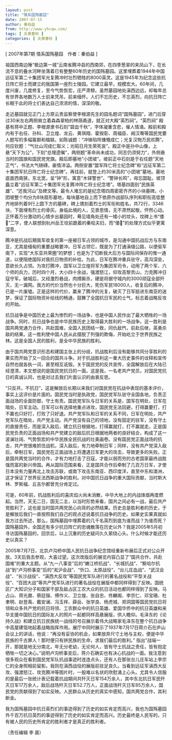 ```yaml
---
layout: post
title: "情系国殇墓园"
date: 2007-07-15
author: 秦伯益
from: http://www.yhcqw.com/
tags: [ 炎黄春秋 ]
categories: [ 炎黄春秋 ]
---
```



[ 2007年第7期 情系国殇墓园　作者：秦伯益 ]


祖国西南边陲“极边第一城”云南省腾冲县的西南郊，在四季葱翠的来凤山下，在长流不息的叠水河畔坐落着已有整整60年历史的国殇墓园。这里埋葬着1944年中国远征军第二十集团军光复腾冲时壮烈牺牲的8000英灵。这是1945年为纪念这些抗日阵亡将士而建立的我国第一座烈士陵园。它建立最早，规模宏大。60年间，几度兴废，几度修复，至今气势恢宏，庄严肃穆。虽然墓园地处滇西边远，却每年总有世界各地数万人士前来凭吊，前来缅怀。人们不忘历史，不忘英烈，向抗日阵亡长眠于此的将士们表达自己浓浓的情，深深的敬。

走近墓园就见正门上方原云贵监察使李根源先生的园名题词“国殇墓园”，进门后穿过30米左右两侧耸立着森森翠柏的林荫甬道，就正对大殿“英烈祠”。“英烈祠” 
殿基有蒋中正题、李根源隶书石刻“碧血千秋”，字体凝重含悲，催人情涌。殿前和殿内有于右任、孙科、卫立煌、龙云、黄琪翔、霍揆彰、周福臣、阙汉骞等国民党要人题写的多幅匾额和楹联。如陈诚题：“冲锋陷阵慷慨成仁；光复汉物万民欢腾”。何应钦题：“气壮山河成仁取义；光昭日月生荣死哀”。殿正中是孙中山像，上悬“天下为公”，下刻“总理遗嘱”，两侧题“革命尚未成功，同志仍须努力”，外侧悬当时的国旗和国民党党旗。殿后即墓地“小团坡”。坡前正中石刻是于右任题“天地正气”，书法大气磅礴，豪情洋溢。两侧安置“盟军阵亡将士纪念碑”和“远征军第二十集团军抗日阵亡将士纪念碑”。再往前，就登上约30米高的“小团坡”墓地。墓地底面西南狭，东北宽，呈“钟”形，寓意“木铎警世”、“警钟长鸣”，毋忘国耻。坡顶矗立着“远征军第二十集团军光复腾冲阵亡将士纪念塔”。塔基四面刻“民族英雄”、“还我河山”及碑文等。最令人难忘的是纪念塔四周密密齐齐的小块墓碑。小团坡整个均分为8块扇形墓地，每块墓地自上而下依原作战部队序列和职衔高低整齐地排列着9行上圆下方的墓碑，碑上镌刻着烈士的军衔和姓名，共72行，3346块，下面埋有烈士的骨灰。身临此境的人，见景思情，无不肃然起敬，怦然心动。正怀着万分激动的心情步出墓园时，蓦见墙角处还有一矮小的坟头，坟碑上书“倭”二字，使人联想到杭州岳王坟前跪着的秦桧夫妇，而“倭”的处理方式似乎更寓深意。


腾冲是抗战后期我军收复的第一座被日军占领的城市，是沟通中国抗战后方与东南亚，尤其是缅甸的重要战略要冲。日军占领它，既是为了打通滇缅公路，以便驱军南下，实现“大东亚共荣圈”的梦想；也是为了切断我大后方与国际间保存的惟一通道，以便阻绝国际对我抗日物资的补给。为此，日军在腾冲重兵驻守，高沟深垒，意欲长久占领。为攻打腾冲，国军以卫立煌将军为集团军司令，动用了两个军、六个师的兵力，历时四个月，大小四十余战，强渡怒江，仰攻高黎贡山，力克腾冲日寇守军。破城后，又经激烈巷战，肉搏厮杀，硬是将据守城内的3000顽寇全部歼灭，无一漏网。我方的代价当然也十分巨大，死伤军民18000人，收复后的腾冲，已是一片废墟。正是这样的代价，赢来了腾冲的光复，破灭了日军挺进东南亚的迷梦，保证了国际物资补给线的畅通，鼓舞了全国抗日军民的士气，标志着战略反攻的开始。


抗日战争是中国历史上最为惨烈的一场战争，也是中国人民作出了最大牺牲的一场战争。同时，抗日战争也是中华民族历史上取得最大胜利的一场战争。这一胜利是国共两党通力合作，共赴国难，全国人民团结一致，同仇敌忾，前赴后继，英勇杀敌的结果。这一胜利使中国人民从此摆脱了列强的欺侮，开始屹立于世界民族之林。这是全国人民的胜利，是全中华民族的胜利。


由于国共两党意识形态和建国主张上的分歧，抗战胜利后没有能够共同分享胜利的果实而开始了又一回合的国共斗争。对于抗战胜利这一重大历史事件的诠释和宣传自然也就各执一词，甚至相互诋毁。关于国民党的反共宣传，全国解放后在大陆已经澄清，本文想说的是国民党抗日的一面。这是我，一名老共产党员，对国民党抗日的真诚认同，也是对过去我们片面认识的由衷反思。


“只反共，不抗日”，这是解放后长期以来我们对国民党在抗战中表现的基本评价，事实上这评价是片面的。国民党当时是执政党，国民党军队驻守全国各地，负责正面战场的全面防御，守土有责。国民党军队与日军的关系是，国军在明处，日军在暗处，日军主动。日军可以有选择地重点进攻，国民党无法回避，打得赢要打，打不赢也只好打，打败了只好退。共产党军队和日军的关系不同，日军在明处，共产党军队在暗处，共产党主动。共产党没有自己的领地，没有固定的驻军，没有守土的直接责任，而是深入敌后，建立抗日根据地，打得赢就打，打不赢就走。正是国民党负责的正面战场和共产党建立的敌后抗日根据地两者的良好结合，构成了这一波澜壮阔、气势恢宏的中华民族全民抗战的壮美画卷。没有国民党正面战场的抗击，共产党很难抓住战机，深入敌后，有力地牵制日军；同样，没有共产党深入敌后，牵制日军，国民党在正面战场上将遭遇日军更大的攻击，导致更多的失败。正是国共两党当时的合作，才有力地打击了日寇，才能以弱而穷的古老国家最终战胜强而富的新兴帝国。再从国际范围来看，正是国共合作后牵制了几百万日军，才使日本没有力量再北上攻击苏联，或南下攻击东南亚、西印度洋，直至中东和澳洲，这才保证了世界反法西斯战争的胜利。对中国抗日战争的重大国际贡献，当时斯大林、罗斯福、丘吉尔都曾充分肯定过。


可是，60年前，抗战胜利后的喜庆焰火尚未消散，中华大地上的内战烽烟再度燃起。当然，天无二日，国无二主，以当时形势来看，国共之间必有一战，最后共产党胜利了，这也是当时国共两党民心向背的必然结果。历史总是胜利者的历史，于是解放后我们一直按照我们自己的观点述说着抗日战争的历史。如果史实果真就如我方过去所述，那么，国殇墓园中埋葬着的几千名英烈到底为谁而战？为谁而死？国殇墓园外，全国还有多少抗日阵亡的忠魂散落在历史以外？我是2005年5月初寻访国殇墓园的，回京后，以上沉重的历史疑问久久萦绕心头。什么时候才能还历史以真实？


2005年7月7日，北京卢沟桥中国人民抗日战争纪念馆经重新布展后正式对公众开放。3天后我去参观，大喜过望。这次改版后的展览内容凸显了“国共合作，共赴国难”的重大主题。从“九一八事变”后的“嫩江桥抗战”、“长城抗战”、“察哈尔抗战”到“卢沟桥事变”后的“淞沪会战”、“忻口、太原战役”、“台儿庄血战”、“武汉会战”、“长沙战役”、“滇西大反攻”等国民党军队进行的著名战役和“平型关战役”、“百团大战”等共产党军队进行的著名战役在展版中都同样得到了反映。国统区广大知识分子和国家干部及敌占区工农大众的抗日活动也都同样得到了反映。马占山、蒋光鼐、蔡廷锴、傅作义、卫立煌、张自忠、佟麟阁、李宗仁、邓宝珊、杜聿明、赵登禹、戴安澜、冯玉祥、薛岳、张学良、杨虎城、郑洞国等国民党抗日将领和众多共产党的抗日将领、工农群众中的抗日英雄、爱国华侨中的抗日英雄和来华支援中国抗日的国际友人的照片一起都同样高悬展版，供人瞻仰。毛泽东的《论持久战》和建立抗日民族统一战线的号召展示着伟大战略家毛泽东在整个抗日战争中高屋建瓴地起着战略指挥作用。展厅中同时展示了1937年7月17日蒋介石在庐山会议上的讲话，他说：“再没有妥协的机会，如果放弃尺寸土地与主权，便是中华民族的千古罪人！那时便只有拼民族的生命，求我们最后的胜利。” 
指出“战端一开，那就是地无分南北，年无分老幼，无论何人，皆有守土抗战之责任，皆有抱定牺牲一切之决心。”说明卢沟桥事变后，蒋介石确实也有决心抗战的一面。我注意到很多观众在看到国民党军队抗战事迹时连连点头，还有人在那张台儿庄车站上李宗仁的全身照相前留影。我则在滇西战役的展版前驻足良久。当看到远征军滇西大反攻、强渡怒江、攻克腾冲等图片时，一股难以名状的欣慰涌上心头。尤其令人信服的是最后一张统计表记载着抗战期间共歼灭日军154万余人，其中东北抗日军民歼灭日军17万余人，敌后战场歼灭日军52.7万人，正面战场歼灭日军85万余人，国民党的贡献得到了如实反映。人民群众从历史的真实中感知，国共两党合作，其利断金。


我为国殇墓园中抗日英烈们的事迹得到了历史的如实肯定而高兴，我也为国殇墓园外千百万抗日英烈的事迹得到了历史的如实肯定而高兴。历史最终是人民写的，只有被人民的历史所肯定的胜利者才是真正的胜利者。

（责任编辑 李 晨）



